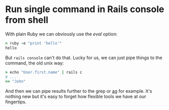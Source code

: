 # Run single command in Rails console from shell

With plain Ruby we can obviously use the *eval* option:

```ruby
> ruby -e "print 'hello'"
hello
```

But `rails console` can't do that. Lucky for us, we can just
pipe things to the command, the old unix way:

```ruby
> echo "User.first.name" | rails c
# ...
=> "John"
```

And then we can pipe results further to the grep or
[ag](https://github.com/ggreer/the_silver_searcher) for example. It's
nothing new but it's easy to forget how flexible tools we
have at our fingertips.
